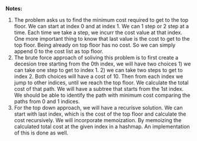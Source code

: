 **Notes:**

1. The problem asks us to find the minimum cost required to get to the top floor. We can start at index 0 and at index 1. We can 1 step or 2 step at a time. Each time we take a step, we incurr the cost value at that index. One more important thing to know that last value is the cost to get to the top floor. Being already on top floor has no cost. So we can simply append 0 to the cost list as top floor.
2. The brute force approach of soliving this problem is to first create a decesion tree starting from the 0th index, we will have two choices 1) we can take one step to get to index 1. 2) we can take two steps to get to index 2. Both choices will have a cost of 10. Then from each index we jump to other indices, until we reach the top floor. We calculate the total cost of that path. We will have a subtree that starts from the 1st index. We should be able to identify the path with minimum cost comparing the paths from 0 and 1 indices.
3. For the top down approach, we will have a recurisve solution. We can start with last index, which is the cost of the top floor and calculate the cost recursively. We will incorporate memoization. By memoizing the calculated total cost at the given index in a hashmap. An implementation of this is done as well.
